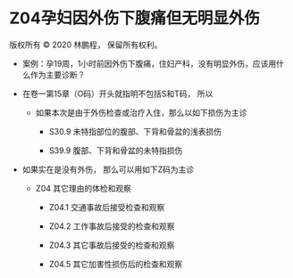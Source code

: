 # Z04孕妇因外伤下腹痛但无明显外伤

版权所有 © 2020 林鹏程， 保留所有权利。

- 案例：孕19周，1小时前因外伤下腹痛，住妇产科，没有明显外伤，应该用什么作为主要诊断？

- 在卷一第15章（O码）开头就指明不包括S和T码， 所以

  - 如果本次是由于外伤检查或治疗入住，那么以如下损伤为主诊

    - S30.9  未特指部位的腹部、下背和骨盆的浅表损伤 
  
    - S39.9  腹部、下背和骨盆的未特指损伤  

- 如果实在是没有外伤， 那么可以用如下Z码为主诊

  - Z04 其它理由的体检和观察 
  
    - Z04.1 交通事故后接受检查和观察 
    
    - Z04.2 工作事故后接受的检查和观察
    
    - Z04.3 其它事故后接受的检查和观察
    
    - Z04.5 其它加害性损伤后的检查和观察

